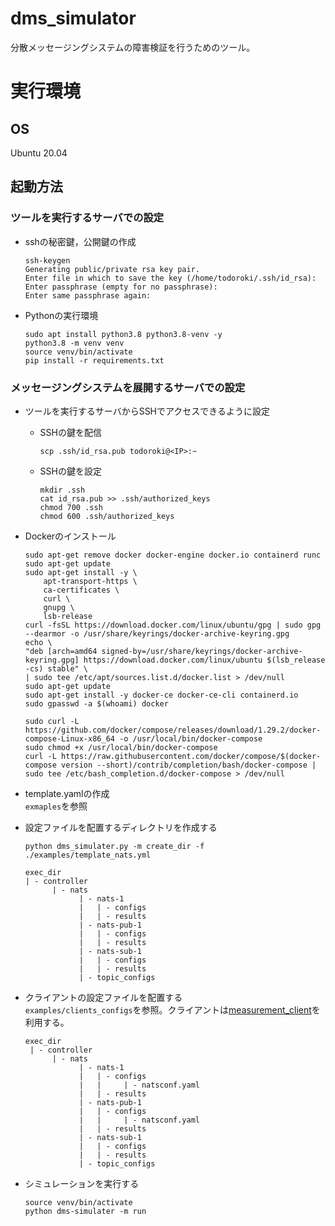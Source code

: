 # dms_simulator
分散メッセージングシステムの障害検証を行うためのツール。

# 実行環境
## OS
Ubuntu 20.04

## 起動方法
### ツールを実行するサーバでの設定
* sshの秘密鍵，公開鍵の作成
    ```
    ssh-keygen
    Generating public/private rsa key pair.
    Enter file in which to save the key (/home/todoroki/.ssh/id_rsa):
    Enter passphrase (empty for no passphrase):
    Enter same passphrase again:
    ```
* Pythonの実行環境
    ```
    sudo apt install python3.8 python3.8-venv -y
    python3.8 -m venv venv
    source venv/bin/activate
    pip install -r requirements.txt
    ```

### メッセージングシステムを展開するサーバでの設定
* ツールを実行するサーバからSSHでアクセスできるように設定
  * SSHの鍵を配信
    ```
    scp .ssh/id_rsa.pub todoroki@<IP>:~
    ```
  * SSHの鍵を設定
    ```
    mkdir .ssh
    cat id_rsa.pub >> .ssh/authorized_keys
    chmod 700 .ssh
    chmod 600 .ssh/authorized_keys
    ```
* Dockerのインストール
    ```
    sudo apt-get remove docker docker-engine docker.io containerd runc
    sudo apt-get update
    sudo apt-get install -y \
        apt-transport-https \
        ca-certificates \
        curl \
        gnupg \
        lsb-release
    curl -fsSL https://download.docker.com/linux/ubuntu/gpg | sudo gpg --dearmor -o /usr/share/keyrings/docker-archive-keyring.gpg
    echo \
    "deb [arch=amd64 signed-by=/usr/share/keyrings/docker-archive-keyring.gpg] https://download.docker.com/linux/ubuntu $(lsb_release -cs) stable" \
    | sudo tee /etc/apt/sources.list.d/docker.list > /dev/null
    sudo apt-get update
    sudo apt-get install -y docker-ce docker-ce-cli containerd.io
    sudo gpasswd -a $(whoami) docker

    sudo curl -L https://github.com/docker/compose/releases/download/1.29.2/docker-compose-Linux-x86_64 -o /usr/local/bin/docker-compose
    sudo chmod +x /usr/local/bin/docker-compose
    curl -L https://raw.githubusercontent.com/docker/compose/$(docker-compose version --short)/contrib/completion/bash/docker-compose | sudo tee /etc/bash_completion.d/docker-compose > /dev/null
    ```
* template.yamlの作成  
`exmaples`を参照

* 設定ファイルを配置するディレクトリを作成する
    ```
    python dms_simulater.py -m create_dir -f ./examples/template_nats.yml

    exec_dir
    | - controller
          | - nats
                | - nats-1
                |   | - configs
                |   | - results
                | - nats-pub-1
                |   | - configs
                |   | - results
                | - nats-sub-1
                |   | - configs
                |   | - results            
                | - topic_configs
    ```

* クライアントの設定ファイルを配置する  
`examples/clients_configs`を参照。クライアントは[measurement_client]("https://github.com/TodorokiKohei/measurement_client")を利用する。
    ```
    exec_dir
     | - controller
          | - nats
                | - nats-1
                |   | - configs
                |   |     | - natsconf.yaml
                |   | - results
                | - nats-pub-1
                |   | - configs
                |   |     | - natsconf.yaml
                |   | - results
                | - nats-sub-1
                |   | - configs
                |   | - results            
                | - topic_configs
    ```

* シミュレーションを実行する
    ```
    source venv/bin/activate
    python dms-simulater -m run
    ```